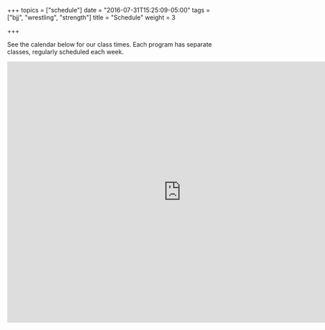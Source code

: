 +++
topics = ["schedule"]
date = "2016-07-31T15:25:09-05:00"
tags = ["bjj", "wrestling", "strength"]
title = "Schedule"
weight = 3

+++

See the calendar below for our class times. Each program has separate classes, regularly scheduled each week.

<iframe src="https://calendar.google.com/calendar/embed?title=Austin%20Jiu-Jitsu%20Calendar&amp;height=600&amp;wkst=1&amp;bgcolor=%23FFFFFF&amp;src=pue2vn7f8sn56onm0kufm0iuh0%40group.calendar.google.com&amp;color=%231B887A&amp;src=uav29q5qeinoiqset70a3uovro%40group.calendar.google.com&amp;color=%231B887A&amp;ctz=America%2FChicago" style=" border-width:0 " width="800" height="600" frameborder="0" scrolling="no"></iframe>
